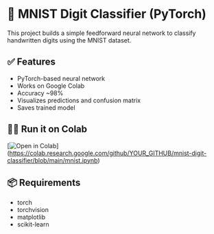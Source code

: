 # 🧠 MNIST Digit Classifier (PyTorch)

This project builds a simple feedforward neural network to classify handwritten digits using the MNIST dataset.

## ✅ Features
- PyTorch-based neural network
- Works on Google Colab
- Accuracy ~98%
- Visualizes predictions and confusion matrix
- Saves trained model

## 🏃‍♂️ Run it on Colab
[![Open in Colab](https://colab.research.google.com/assets/colab-badge.svg)]
(https://colab.research.google.com/github/YOUR_GITHUB/mnist-digit-classifier/blob/main/mnist.ipynb)

## 📦 Requirements
- torch
- torchvision
- matplotlib
- scikit-learn
